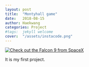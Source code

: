 ```yaml
---
layout: post
title:  "Montyhall game"
date:   2018-08-15
author: Haekwang
categories: Project
#tags:	jekyll welcome
cover:  "/assets/instacode.png"
---
```


<a href="/assets/20180815_21" data-lightbox="falcon9-large" data-title="Check out the Falcon 9 from SpaceX">
  <img src="/assets/20180815_21" title="Check out the Falcon 9 from SpaceX">
</a>

It is my first project.

